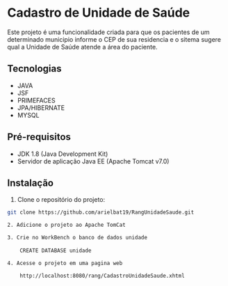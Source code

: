 # Cadastro de Unidade de Saúde

Este projeto é uma funcionalidade criada para que os pacientes de um determinado municipio informe o CEP de sua
residencia e o sitema sugere qual a Unidade de Saúde atende a área do paciente.

## Tecnologias

- JAVA
- JSF
- PRIMEFACES
- JPA/HIBERNATE
- MYSQL

## Pré-requisitos

- JDK 1.8 (Java Development Kit)
- Servidor de aplicação Java EE (Apache Tomcat v7.0)

## Instalação

1. Clone o repositório do projeto:

```bash
git clone https://github.com/arielbat19/RangUnidadeSaude.git

2. Adicione o projeto ao Apache TomCat

3. Crie no WorkBench o banco de dados unidade
	
	CREATE DATABASE unidade

4. Acesse o projeto em uma pagina web

	http://localhost:8080/rang/CadastroUnidadeSaude.xhtml

